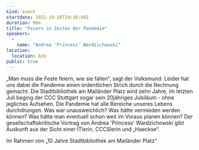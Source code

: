 ```yaml
---
kind: event
startdate: 2021-10-28T19:30:00Z
duration: 90m
title: "Feiern in Zeiten der Pandemie"
speakers: 
  -
    name: "Andrea 'Princess' Wardzichowski"
location:
  location: bib
public: true
---
```

„Man muss die Feste feiern, wie sie fallen“, sagt der Volksmund. Leider 
hat uns dabei die Pandemie einen ordentlichen Strich durch die Rechnung 
gemacht. Die Stadtbibliothek am Mailänder Platz wird zehn Jahre, im 
letzten Juli beging der CCC Stuttgart sogar sein 20jähriges Jubiläum - 
ohne jegliches Aufsehen. Die Pandemie hat alle Bereiche unseres Lebens 
durchdrungen. Was war unausweichlich? Was hätte vermieden werden können? 
Was hätte man eventuell schon weit im Voraus planen können? Der 
gesellschaftskritische Vortrag von Andrea 'Princess' Wardzichowski gibt 
Auskunft aus der Sicht einer ITlerin, CCCSlerin und „Haeckse“.

Im Rahmen von „10 Jahre Stadtbibliothek am Mailänder Platz“
